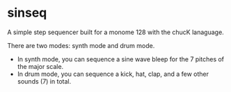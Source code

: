 # sinseq

A simple step sequencer built for a monome 128 with the chucK lanaguage. 

There are two modes: synth mode and drum mode. 
- In synth mode, you can sequence a sine wave bleep for the 7 pitches of the major scale. 
- In drum mode, you can sequence a kick, hat, clap, and a few other sounds (7) in total. 






